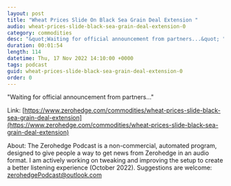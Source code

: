 ```yaml
---
layout: post
title: "Wheat Prices Slide On Black Sea Grain Deal Extension "
audio: wheat-prices-slide-black-sea-grain-deal-extension-0
category: commodities
desc: "&quot;Waiting for official announcement from partners...&quot; "
duration: 00:01:54
length: 114
datetime: Thu, 17 Nov 2022 14:10:00 +0000
tags: podcast
guid: wheat-prices-slide-black-sea-grain-deal-extension-0
order: 0
---
```

&quot;Waiting for official announcement from partners...&quot; 

Link: [https://www.zerohedge.com/commodities/wheat-prices-slide-black-sea-grain-deal-extension](https://www.zerohedge.com/commodities/wheat-prices-slide-black-sea-grain-deal-extension)

About: The Zerohedge Podcast is a non-commercial, automated program, designed to give people a way to get news from Zerohedge in an audio format.  I am actively working on tweaking and improving the setup to create a better listening experience (October 2022).  Suggestions are welcome: [zerohedgePodcast@outlook.com](mailto:zerohedgePodcast@outlook.com)